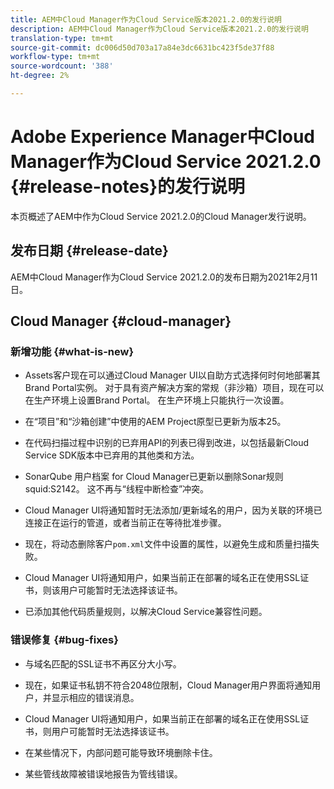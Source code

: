```yaml
---
title: AEM中Cloud Manager作为Cloud Service版本2021.2.0的发行说明
description: AEM中Cloud Manager作为Cloud Service版本2021.2.0的发行说明
translation-type: tm+mt
source-git-commit: dc006d50d703a17a84e3dc6631bc423f5de37f88
workflow-type: tm+mt
source-wordcount: '388'
ht-degree: 2%

---
```



# Adobe Experience Manager中Cloud Manager作为Cloud Service 2021.2.0 {#release-notes}的发行说明

本页概述了AEM中作为Cloud Service 2021.2.0的Cloud Manager发行说明。

## 发布日期 {#release-date}

AEM中Cloud Manager作为Cloud Service 2021.2.0的发布日期为2021年2月11日。

## Cloud Manager {#cloud-manager}

### 新增功能 {#what-is-new}

* Assets客户现在可以通过Cloud Manager UI以自助方式选择何时何地部署其Brand Portal实例。 对于具有资产解决方案的常规（非沙箱）项目，现在可以在生产环境上设置Brand Portal。 在生产环境上只能执行一次设置。

* 在“项目”和“沙箱创建”中使用的AEM Project原型已更新为版本25。

* 在代码扫描过程中识别的已弃用API的列表已得到改进，以包括最新Cloud Service SDK版本中已弃用的其他类和方法。

* SonarQube 用户档案 for Cloud Manager已更新以删除Sonar规则squid:S2142。 这不再与“线程中断检查”冲突。

* Cloud Manager UI将通知暂时无法添加/更新域名的用户，因为关联的环境已连接正在运行的管道，或者当前正在等待批准步骤。

* 现在，将动态删除客户`pom.xml`文件中设置的属性，以避免生成和质量扫描失败。

* Cloud Manager UI将通知用户，如果当前正在部署的域名正在使用SSL证书，则该用户可能暂时无法选择该证书。

* 已添加其他代码质量规则，以解决Cloud Service兼容性问题。

### 错误修复 {#bug-fixes}

* 与域名匹配的SSL证书不再区分大小写。

* 现在，如果证书私钥不符合2048位限制，Cloud Manager用户界面将通知用户，并显示相应的错误消息。

* Cloud Manager UI将通知用户，如果当前正在部署的域名正在使用SSL证书，则用户可能暂时无法选择该证书。

* 在某些情况下，内部问题可能导致环境删除卡住。

* 某些管线故障被错误地报告为管线错误。
